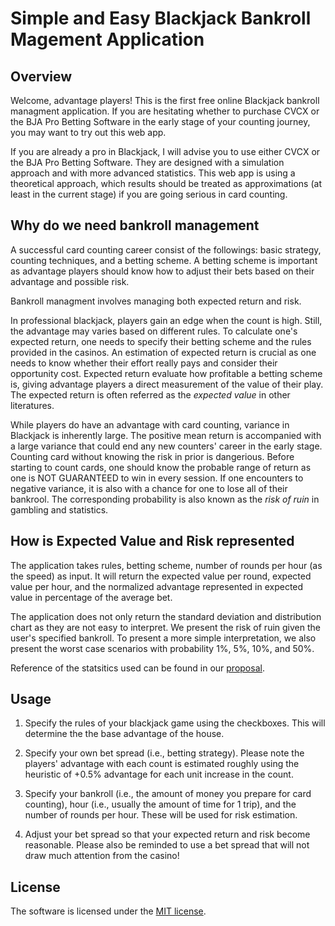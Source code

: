 # Simple and Easy Blackjack Bankroll Magement Application

## Overview

Welcome, advantage players! This is the first free online Blackjack bankroll managment application. If you are hesitating whether to purchase CVCX or the BJA Pro Betting Software in the early stage of your counting journey, you may want to try out this web app.

If you are already a pro in Blackjack, I will advise you to use either CVCX or the BJA Pro Betting Software. They are designed with a simulation approach and with more advanced statistics. This web app is using a theoretical approach, which results should be treated as approximations (at least in the current stage) if you are going serious in card counting.

## Why do we need bankroll management

A successful card counting career consist of the followings: basic strategy, counting techniques, and a betting scheme. A betting scheme is important as advantage players should know how to adjust their bets based on their advantage and possible risk.

Bankroll managment involves managing both expected return and risk.

In professional blackjack, players gain an edge when the count is high. Still, the advantage may varies based on different rules. To calculate one's expected return, one needs to specify their betting scheme and the rules provided in the casinos. An estimation of expected return is crucial as one needs to know whether their effort really pays and consider their opportunity cost. Expected return evaluate how profitable a betting scheme is, giving advantage players a direct measurement of the value of their play. The expected return is often referred as the *expected value* in other literatures.

While players do have an advantage with card counting, variance in Blackjack is inherently large. The positive mean return is accompanied with a large variance that could end any new counters' career in the early stage. Counting card without knowing the risk in prior is dangerious. Before starting to count cards, one should know the probable range of return as one is NOT GUARANTEED to win in every session. If one encounters to negative variance, it is also with a chance for one to lose all of their bankrool. The corresponding probability is also known as the *risk of ruin* in gambling and statistics.

## How is Expected Value and Risk represented

The application takes rules, betting scheme, number of rounds per hour (as the speed) as input. It will return the expected value per round, expected value per hour, and the normalized advantage represented in expected value in percentage of the average bet.

The application does not only return the standard deviation and distribution chart as they are not easy to interpret. We present the risk of ruin given the user's specified bankroll. To present a more simple interpretation, we also present the worst case scenarios with probability 1%, 5%, 10%, and 50%.

Reference of the statsitics used can be found in our [proposal](proposal.md).

## Usage

1. Specify the rules of your blackjack game using the checkboxes. This will determine the the base advantage of the house.

2. Specify your own bet spread (i.e., betting strategy). Please note the players' advantage with each count is estimated roughly using the heuristic of +0.5% advantage for each unit increase in the count.

3. Specify your bankroll (i.e., the amount of money you prepare for card counting), hour (i.e., usually the amount of time for 1 trip), and the number of rounds per hour. These will be used for risk estimation.

4. Adjust your bet spread so that your expected return and risk become reasonable. Please also be reminded to use a bet spread that will not draw much attention from the casino!

## License

The software is licensed under the [MIT license](LICENSE).
